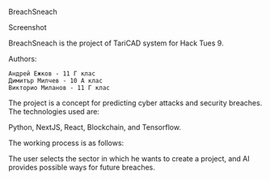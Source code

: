 BreachSneach

Screenshot

BreachSneach is the project of TariCAD system for Hack Tues 9.

Authors:

    Андрей Ежков - 11 Г клас
    Димитър Милчев - 10 А клас
    Викторио Миланов - 11 Г клас

The project is a concept for predicting cyber attacks and security breaches. The technologies used are:

Python, NextJS, React, Blockchain, and Tensorflow.

The working process is as follows:

The user selects the sector in which he wants to create a project, and AI provides possible ways for future breaches.
